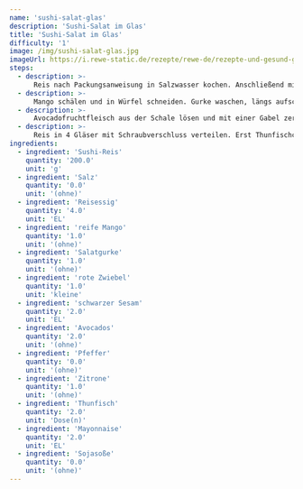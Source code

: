 ```yaml
---
name: 'sushi-salat-glas'
description: 'Sushi-Salat im Glas'
title: 'Sushi-Salat im Glas'
difficulty: '1'
image: /img/sushi-salat-glas.jpg
imageUrl: https://i.rewe-static.de/rezepte/rewe-de/rezepte-und-gesund-geniessen/rezepte/lunch-to-go/sushi-salat/sushi-salat_rdk-rds_rv_hd.jpg?resize=1480:589&crop=1280:460;center,center
steps:
  - description: >-
      Reis nach Packungsanweisung in Salzwasser kochen. Anschließend mit Reisessig würzen und abkühlen lassen.
  - description: >-
      Mango schälen und in Würfel schneiden. Gurke waschen, längs aufschneiden, entkernen und würfeln. Zwiebel schälen und in feine Ringe schneiden. Mango, Gurke und Zwiebel vermischen. Sesam unterrühren.
  - description: >-
      Avocadofruchtfleisch aus der Schale lösen und mit einer Gabel zerdrücken. Mit Salz, Pfeffer und Zitronensaft abschmecken. Thunfisch abgießen und mit der Mayonnaise verrühren. Ebenfalls mit Zitronensaft abschmecken.
  - description: >-
      Reis in 4 Gläser mit Schraubverschluss verteilen. Erst Thunfischcreme, dann Avocado darüber schichten. Mango-Gurken-Salat darüber verteilen. Sojasoße dazu servieren.
ingredients:
  - ingredient: 'Sushi-Reis'
    quantity: '200.0'
    unit: 'g'
  - ingredient: 'Salz'
    quantity: '0.0'
    unit: '(ohne)'
  - ingredient: 'Reisessig'
    quantity: '4.0'
    unit: 'EL'
  - ingredient: 'reife Mango'
    quantity: '1.0'
    unit: '(ohne)'
  - ingredient: 'Salatgurke'
    quantity: '1.0'
    unit: '(ohne)'
  - ingredient: 'rote Zwiebel'
    quantity: '1.0'
    unit: 'kleine'
  - ingredient: 'schwarzer Sesam'
    quantity: '2.0'
    unit: 'EL'
  - ingredient: 'Avocados'
    quantity: '2.0'
    unit: '(ohne)'
  - ingredient: 'Pfeffer'
    quantity: '0.0'
    unit: '(ohne)'
  - ingredient: 'Zitrone'
    quantity: '1.0'
    unit: '(ohne)'
  - ingredient: 'Thunfisch'
    quantity: '2.0'
    unit: 'Dose(n)'
  - ingredient: 'Mayonnaise'
    quantity: '2.0'
    unit: 'EL'
  - ingredient: 'Sojasoße'
    quantity: '0.0'
    unit: '(ohne)'
---
```


